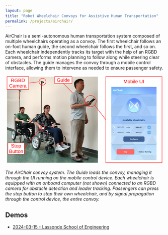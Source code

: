 ```yaml
---
layout: page
title: "Robot Wheelchair Convoys for Assistive Human Transportation"
permalink: /projects/airchair/
---
```


AirChair is a semi-autonomous human transportation system composed of multiple wheelchairs operating as a convoy. The first wheelchair follows an on-foot human guide, the second wheelchair follows the first, and so on. Each wheelchair independently tracks its target with the help of an RGBD camera, and performs motion planning to follow along while steering clear of obstacles. The guide manages the convoy through a mobile control interface, allowing them to intervene as needed to ensure passenger safety.

<img src="./convoy.jpg">

_The AirChair convoy system. The Guide leads the convoy, managing it through the UI running on the mobile control device. Each wheelchair is equipped with an onboard computer (not shown) connected to an RGBD camera for obstacle detection and leader tracking. Passengers can press the stop button to stop their own wheelchair, and by signal propagation through the control device, the entire convoy._

## Demos

* [2024-03-15 - Lassonde School of Engineering](https://youtu.be/g33gvL-KgiM?si=2ahQljLNOiHgWY9Q)
